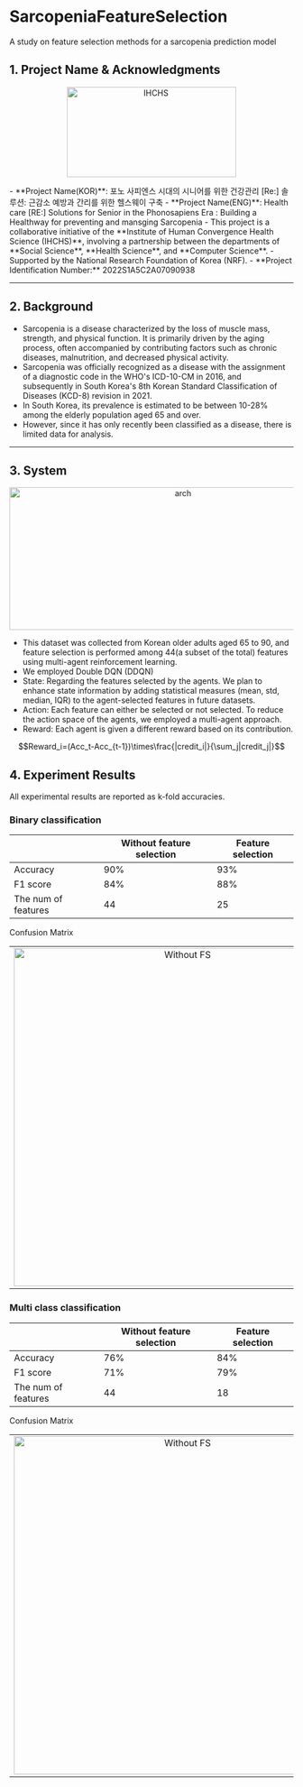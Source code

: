 # SarcopeniaFeatureSelection
A study on feature selection methods for a sarcopenia prediction model

## 1. Project Name & Acknowledgments
<p align="center">
    <img width="300" height="160" alt="IHCHS" src="https://github.com/user-attachments/assets/49699cfe-fbb1-499b-b758-2c51c55ef81f" />
</p>
- **Project Name(KOR)**: 포노 사피엔스 시대의 시니어를 위한 건강관리 [Re:] 솔루션: 근감소 예방과 간리를 위한 헬스웨이 구축
- **Project Name(ENG)**: Health care [RE:] Solutions for Senior in the Phonosapiens Era : Building a Healthway for preventing and mansging Sarcopenia
- This project is a collaborative initiative of the **Institute of Human Convergence Health Science (IHCHS)**, involving a partnership between the departments of **Social Science**, **Health Science**, and **Computer Science**.
- Supported by the National Research Foundation of Korea (NRF).
- **Project Identification Number:** 2022S1A5C2A07090938

---

## 2. Background
- Sarcopenia is a disease characterized by the loss of muscle mass, strength, and physical function. It is primarily driven by the aging process, often accompanied by contributing factors such as chronic diseases, malnutrition, and decreased physical activity.
- Sarcopenia was officially recognized as a disease with the assignment of a diagnostic code in the WHO's ICD-10-CM in 2016, and subsequently in South Korea's 8th Korean Standard Classification of Diseases (KCD-8) revision in 2021.
- In South Korea, its prevalence is estimated to be between 10-28% among the elderly population aged 65 and over.
- However, since it has only recently been classified as a disease, there is limited data for analysis.

---

## 3. System
<p align="center">
    <img width="600" height="253" alt="arch" src="https://github.com/user-attachments/assets/57d9626b-2020-4120-9ab0-27291d786ba7" />
</p>

- This dataset was collected from Korean older adults aged 65 to 90, and feature selection is performed among 44(a subset of the total) features using multi-agent reinforcement learning.
- We employed Double DQN (DDQN)
- State: Regarding the features selected by the agents. We plan to enhance state information by adding statistical measures (mean, std, median, IQR) to the agent-selected features in future datasets.
- Action: Each feature can either be selected or not selected. To reduce the action space of the agents, we employed a multi-agent approach.
- Reward: Each agent is given a different reward based on its contribution.
```math
Reward_i=(Acc_t-Acc_{t-1})\times\frac{|credit_i|}{\sum_j|credit_j|}
```

## 4. Experiment Results
All experimental results are reported as k-fold accuracies.

### Binary classification
| | Without feature selection | Feature selection |
|---|---|---|
| Accuracy | 90% | 93% |
| F1 score | 84% | 88% |
| The num of features | 44 | 25 |

Confusion Matrix
<table>
  <tr>
    <td align="center"><img src="https://github.com/user-attachments/assets/4029bf58-094c-4854-91e9-e5f22c3738f2" alt="Without FS" width="600"></td>
    <td align="center"><img src="https://github.com/user-attachments/assets/7d97a42e-0c4d-4600-9636-ae7d9806e67c" alt="FS" width="600"></td>
  </tr>
</table>

### Multi class classification
| | Without feature selection | Feature selection |
|---|---|---|
| Accuracy | 76% | 84% |
| F1 score | 71% | 79% |
| The num of features | 44 | 18 |

Confusion Matrix
<table>
  <tr>
    <td align="center"><img src="https://github.com/user-attachments/assets/59fc2457-7c90-425e-a09d-f0d5e7ce09ae" alt="Without FS" width="600"></td>
    <td align="center"><img src="https://github.com/user-attachments/assets/1b443f56-81dc-4e73-862f-896698880592" alt="FS" width="600"></td>
  </tr>
</table>
